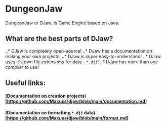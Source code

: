 # DungeonJaw

DungeonJaw or DJaw, is Game Engine based on Java.

## What are the best parts of DJaw?
..* DJaw is completely open-source!
..* DJaw has a documentation on making your own projects!
..* DJaw is super easy-to-understand!
..* DJaw uses it's own file extensions for data - `*.dji`!
..* DJaw has more than one *compiler* to use!

## Useful links:
#### (Documentation on creation projects)[https://github.com/Maxuss/djaw/blob/main/documentation.md]
#### (Documentation on formatting `*.dji` data)[https://github.com/Maxuss/djaw/blob/main/format.md]
